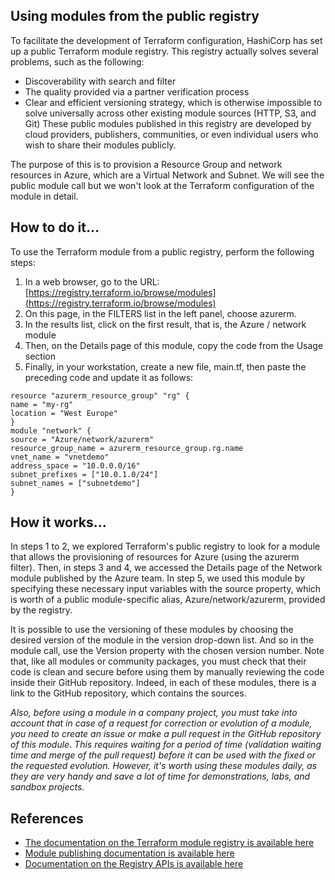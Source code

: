 ## Using modules from the public registry
To facilitate the development of Terraform configuration, HashiCorp has set up a public Terraform module registry.
This registry actually solves several problems, such as the following:
- Discoverability with search and filter
- The quality provided via a partner verification process
- Clear and efficient versioning strategy, which is otherwise impossible to solve universally across other existing module sources (HTTP, S3, and Git)
These public modules published in this registry are developed by cloud providers, publishers, communities, or even individual users who wish to share their modules publicly.

The purpose of this is to provision a Resource Group and network resources in Azure, which are a Virtual Network and Subnet. We will see the public module call but we won't look at the Terraform configuration of the module in detail.

## How to do it…
To use the Terraform module from a public registry, perform the following steps:
1. In a web browser, go to the URL: [https://registry.terraform.io/browse/modules](https://registry.terraform.io/browse/modules)
2. On this page, in the FILTERS list in the left panel, choose azurerm.
3. In the results list, click on the first result, that is, the Azure / network module
4. Then, on the Details page of this module, copy the code from the Usage section
5. Finally, in your workstation, create a new file, main.tf, then paste the preceding code and update it as follows:

```
resource "azurerm_resource_group" "rg" {
name = "my-rg"
location = "West Europe"
}
module "network" {
source = "Azure/network/azurerm"
resource_group_name = azurerm_resource_group.rg.name
vnet_name = "vnetdemo"
address_space = "10.0.0.0/16"
subnet_prefixes = ["10.0.1.0/24"]
subnet_names = ["subnetdemo"]
}
```


## How it works…
In steps 1 to 2, we explored Terraform's public registry to look for a module that allows the
provisioning of resources for Azure (using the azurerm filter).
Then, in steps 3 and 4, we accessed the Details page of the Network module published by the Azure team.
In step 5, we used this module by specifying these necessary input variables with the source property, which is worth of a public module-specific
alias, Azure/network/azurerm, provided by the registry.

It is possible to use the versioning of these modules by choosing the desired version of the module in the version drop-down list.
And so in the module call, use the Version property with the chosen version number. Note that, like all modules or community packages, you must check that their code is clean and secure before using them by manually reviewing the code inside their GitHub repository. Indeed, in each of these modules, there is a link to the GitHub repository, which contains the sources.

*Also, before using a module in a company project, you must take into account that in case of a request for correction or evolution of a module, you need to create an issue or make a pull request in the GitHub repository of this module. This requires waiting for a period of time (validation waiting time and merge of the pull request) before it can be used with the fixed or the requested evolution. However, it's worth using these modules daily, as they are very handy and save a lot of time for demonstrations, labs, and sandbox projects.*

## References
- [The documentation on the Terraform module registry is available here](https://www.terraform.io/registry)
- [Module publishing documentation is available here](https://www.terraform.io/registry/modules/publish)
- [Documentation on the Registry APIs is available here](https://www.terraform.io/registry/api-docs)
